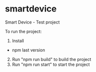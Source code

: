 # smartdevice
Smart Device - Test project

To run the project:
1. Install
- npm last version
2. Run "npm run build" to build the project
3. Run "npm run start" to start the project
